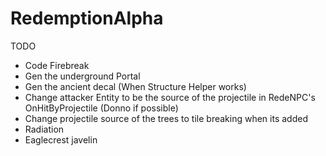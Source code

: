 # RedemptionAlpha

TODO

- Code Firebreak
- Gen the underground Portal
- Gen the ancient decal (When Structure Helper works)
- Change attacker Entity to be the source of the projectile in RedeNPC's OnHitByProjectile (Donno if possible)
- Change projectile source of the trees to tile breaking when its added
- Radiation
- Eaglecrest javelin 
